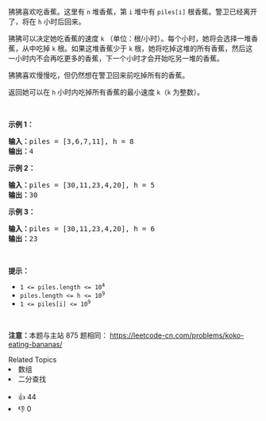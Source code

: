 <p>狒狒喜欢吃香蕉。这里有 <code>n</code> 堆香蕉，第 <code>i</code> 堆中有&nbsp;<code>piles[i]</code>&nbsp;根香蕉。警卫已经离开了，将在 <code>h</code> 小时后回来。</p>

<p>狒狒可以决定她吃香蕉的速度 <code>k</code> （单位：根/小时）。每个小时，她将会选择一堆香蕉，从中吃掉 <code>k</code> 根。如果这堆香蕉少于 <code>k</code> 根，她将吃掉这堆的所有香蕉，然后这一小时内不会再吃更多的香蕉，下一个小时才会开始吃另一堆的香蕉。&nbsp;&nbsp;</p>

<p>狒狒喜欢慢慢吃，但仍然想在警卫回来前吃掉所有的香蕉。</p>

<p>返回她可以在 <code>h</code> 小时内吃掉所有香蕉的最小速度 <code>k</code>（<code>k</code> 为整数）。</p>

<p>&nbsp;</p>

<ul> 
</ul>

<p><strong>示例 1：</strong></p>

<pre>
<strong>输入：</strong>piles = [3,6,7,11], h = 8
<strong>输出：</strong>4
</pre>

<p><strong>示例 2：</strong></p>

<pre>
<strong>输入：</strong>piles = [30,11,23,4,20], h = 5
<strong>输出：</strong>30
</pre>

<p><strong>示例 3：</strong></p>

<pre>
<strong>输入：</strong>piles = [30,11,23,4,20], h = 6
<strong>输出：</strong>23
</pre>

<p>&nbsp;</p>

<p><strong>提示：</strong></p>

<ul> 
 <li><code>1 &lt;= piles.length &lt;= 10<sup>4</sup></code></li> 
 <li><code>piles.length &lt;= h &lt;= 10<sup>9</sup></code></li> 
 <li><code>1 &lt;= piles[i] &lt;= 10<sup>9</sup></code></li> 
</ul>

<p>&nbsp;</p>

<p>
 <meta charset="UTF-8" /><strong>注意：</strong>本题与主站 875&nbsp;题相同：&nbsp;<a href="https://leetcode-cn.com/problems/koko-eating-bananas/">https://leetcode-cn.com/problems/koko-eating-bananas/</a></p>

<div><div>Related Topics</div><div><li>数组</li><li>二分查找</li></div></div><br><div><li>👍 44</li><li>👎 0</li></div>